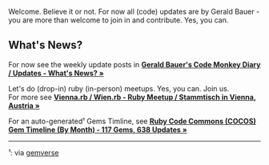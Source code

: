 Welcome.  Believe it or not. For now all (code) updates are by Gerald Bauer - you are more than welcome to join in and contribute. Yes, you can.


## What's News?

For now see the weekly update posts in [**Gerald Bauer's Code Monkey Diary / Updates - What's News? »**](https://geraldb.github.io/)  

Let's do (drop-in) ruby (in-person) meetups. Yes, you can. Join us.  
For more see [**Vienna.rb / Wien.rb - Ruby Meetup / Stammtisch in Vienna, Austria »**](https://viennarb.github.io/)

For an auto-generated¹ Gems Timline, see [**Ruby Code Commons (COCOS) Gem Timeline (By Month) - 117 Gems, 638 Updates »**](https://rubycocos.github.io)

---

¹: via [gemverse](https://github.com/rubycocos/git/tree/master/gemverse)
